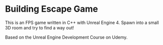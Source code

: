 # Building Escape Game

This is an FPS game written in C++ with Unreal Engine 4. Spawn into a small 3D
room and try to find a way out!

Based on the Unreal Engine Development Course on Udemy.